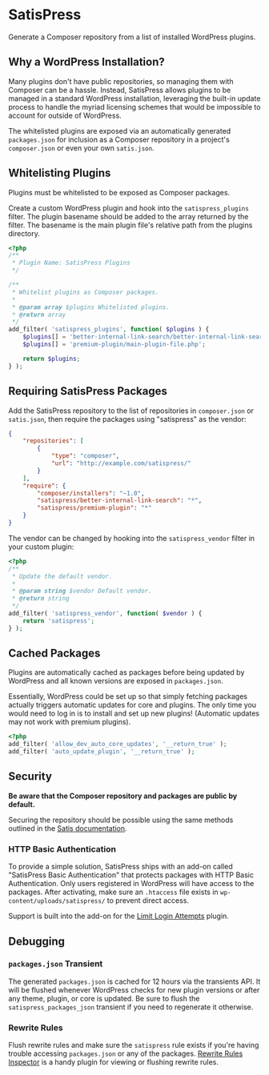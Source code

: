 # SatisPress

Generate a Composer repository from a list of installed WordPress plugins.

## Why a WordPress Installation?

Many plugins don't have public repositories, so managing them with Composer can be a hassle. Instead, SatisPress allows plugins to be managed in a standard WordPress installation, leveraging the built-in update process to handle the myriad licensing schemes that would be impossible to account for outside of WordPress.

The whitelisted plugins are exposed via an automatically generated `packages.json` for inclusion as a Composer repository in a project's `composer.json` or even your own `satis.json`.

## Whitelisting Plugins

Plugins must be whitelisted to be exposed as Composer packages.

Create a custom WordPress plugin and hook into the `satispress_plugins` filter. The plugin basename should be added to the array returned by the filter. The basename is the main plugin file's relative path from the plugins directory.

```php
<?php
/**
 * Plugin Name: SatisPress Plugins
 */

/**
 * Whitelist plugins as Composer packages.
 *
 * @param array $plugins Whitelisted plugins.
 * @return array
 */
add_filter( 'satispress_plugins', function( $plugins ) {
	$plugins[] = 'better-internal-link-search/better-internal-link-search.php';
	$plugins[] = 'premium-plugin/main-plugin-file.php';

	return $plugins;
} );
```

## Requiring SatisPress Packages

Add the SatisPress repository to the list of repositories in `composer.json` or `satis.json`, then require the packages using "satispress" as the vendor:

```json
{
	"repositories": [
		{
			"type": "composer",
			"url": "http://example.com/satispress/"
		}
    ],
	"require": {
		"composer/installers": "~1.0",
        "satispress/better-internal-link-search": "*",
		"satispress/premium-plugin": "*"
    }
}
```

The vendor can be changed by hooking into the `satispress_vendor` filter in your custom plugin:

```php
<?php
/**
 * Update the default vendor.
 *
 * @param string $vendor Default vendor.
 * @return string
 */
add_filter( 'satispress_vendor', function( $vendor ) {
	return 'satispress';
} );
```

## Cached Packages

Plugins are automatically cached as packages before being updated by WordPress and all known versions are exposed in `packages.json`.

Essentially, WordPress could be set up so that simply fetching packages actually triggers automatic updates for core and plugins. The only time you would need to log in is to install and set up new plugins! (Automatic updates may not work with premium plugins).

```php
<?php
add_filter( 'allow_dev_auto_core_updates', '__return_true' );
add_filter( 'auto_update_plugin', '__return_true' );
```

## Security

**Be aware that the Composer repository and packages are public by default.**

Securing the repository should be possible using the same methods outlined in the [Satis documentation](http://getcomposer.org/doc/articles/handling-private-packages-with-satis.md#security).

### HTTP Basic Authentication

To provide a simple solution, SatisPress ships with an add-on called "SatisPress Basic Authentication" that protects packages with HTTP Basic Authentication. Only users registered in WordPress will have access to the packages. After activating, make sure an `.htaccess` file exists in `wp-content/uploads/satispress/` to prevent direct access.

Support is built into the add-on for the [Limit Login Attempts](http://wordpress.org/plugins/limit-login-attempts/) plugin.

## Debugging

### `packages.json` Transient

The generated `packages.json` is cached for 12 hours via the transients API. It will be flushed whenever WordPress checks for new plugin versions or after any theme, plugin, or core is updated. Be sure to flush the `satispress_packages_json` transient if you need to regenerate it otherwise.

### Rewrite Rules

Flush rewrite rules and make sure the `satispress` rule exists if you're having trouble accessing `packages.json` or any of the packages. [Rewrite Rules Inspector](http://wordpress.org/plugins/rewrite-rules-inspector/) is a handy plugin for viewing or flushing rewrite rules.
